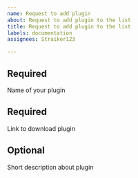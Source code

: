 ```yaml
---
name: Request to add plugin
about: Request to add plugin to the list
title: Request to add plugin to the list
labels: documentation
assignees: Straiker123

---
```


## Required
Name of your plugin

## Required
Link to download plugin

## Optional
Short description about plugin

